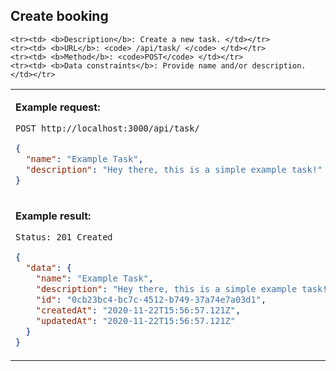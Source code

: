 ## Create booking

<table>

    <tr><td> <b>Description</b>: Create a new task. </td></tr>
    <tr><td> <b>URL</b>: <code> /api/task/ </code> </td></tr>
    <tr><td> <b>Method</b>: <code>POST</code> </td></tr>
    <tr><td> <b>Data constraints</b>: Provide name and/or description. </td></tr>

<tr><td>

**Example request:**

 `POST http://localhost:3000/api/task/`

``` json
{
  "name": "Example Task",
  "description": "Hey there, this is a simple example task!"
}
```

</td></tr>
<tr><td>

**Example result:**

 `Status: 201 Created`

``` json
{
  "data": {
    "name": "Example Task",
    "description": "Hey there, this is a simple example task!",
    "id": "0cb23bc4-bc7c-4512-b749-37a74e7a03d1",
    "createdAt": "2020-11-22T15:56:57.121Z",
    "updatedAt": "2020-11-22T15:56:57.121Z"
  }
}
```

</td></tr>
</table>
